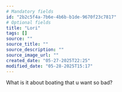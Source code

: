 ```yaml
---
# Mandatory fields
id: "2b2c5f4a-7b6e-4b6b-b1de-9670f23c7817"
# Optional fields
title: "Lori"
tags: []
source: ""
source_title: ""
source_description: ""
source_image_url: ""
created_date: "05-27-2025T22:25"
modified_date: "05-28-2025T15:17"
---
```


What is it about boating that u want so bad? 